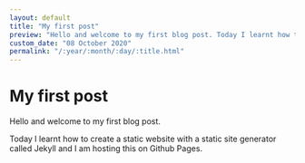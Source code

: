 ```yaml
---
layout: default
title: "My first post"
preview: "Hello and welcome to my first blog post. Today I learnt how to create a static website"
custom_date: "08 October 2020"
permalink: "/:year/:month/:day/:title.html"
---
```

<h1> My first post </h1>


Hello and welcome to my first blog post.

Today I learnt how to create a static website with a static site generator called Jekyll and I am
hosting this on Github Pages.


